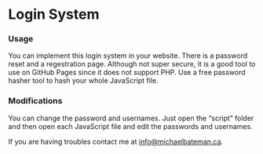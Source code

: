 # Login System
<h3>Usage</h3>
<p>You can implement this login system in your website.  There is a password reset and a regestration page.  Although not super secure, it is a good tool to use on GitHub Pages since it does not support PHP.  Use a free password hasher tool to hash your whole JavaScript file.</p>

<h3>Modifications</h3>
<p>You can change the password and usernames.  Just open the <q>script</q> folder and then open each JavaScript file and edit the passwords and usernames.</p>

<p>If you are having troubles contact me at <a href="mailto:info@michaelbateman.ca">info@michaelbateman.ca</a>.</p>
